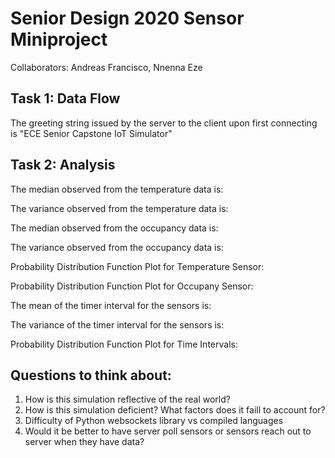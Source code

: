 # Senior Design 2020 Sensor Miniproject
Collaborators: Andreas Francisco, Nnenna Eze

## Task 1: Data Flow
The greeting string issued by the server to the client upon first connecting is "ECE Senior Capstone IoT Simulator"

## Task 2: Analysis
The median observed from the temperature data is:

The variance observed from the temperature data is:

The median observed from the occupancy data is:

The variance observed from the occupancy data is:

Probability Distribution Function Plot for Temperature Sensor:

Probability Distribution Function Plot for Occupany Sensor:

The mean of the timer interval for the sensors is:

The variance of the timer interval for the sensors is:

Probability Distribution Function Plot for Time Intervals:

## Questions to think about:
1. How is this simulation reflective of the real world?
2. How is this simulation deficient? What factors does it faill to account for?
3. Difficulty of Python websockets library vs compiled languages
4. Would it be better to have server poll sensors or sensors reach out to server when they have data?
